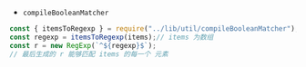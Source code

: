 - `compileBooleanMatcher`

```js
const { itemsToRegexp } = require("../lib/util/compileBooleanMatcher");
const regexp = itemsToRegexp(items);// items 为数组
const r = new RegExp(`^${regexp}$`);
// 最后生成的 r 能够匹配 items 的每一个 元素
```

